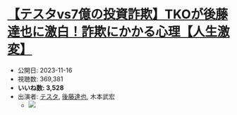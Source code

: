 # [【テスタvs7億の投資詐欺】TKOが後藤達也に激白！詐欺にかかる心理【人生激変】](https://www.youtube.com/watch?v=EZTsqjUa_Fw)
-   公開日: 2023-11-16
-   視聴数: 369,381
-   **いいね数: 3,528**
-   出演者: [テスタ](/rehacq_fan/people/テスタ "wikilink"), [後藤達也](/rehacq_fan/people/後藤達也 "wikilink"), 木本武宏
    - [![](https://img.youtube.com/vi/EZTsqjUa_Fw/hqdefault.jpg)](https://www.youtube.com/watch?v=EZTsqjUa_Fw)
